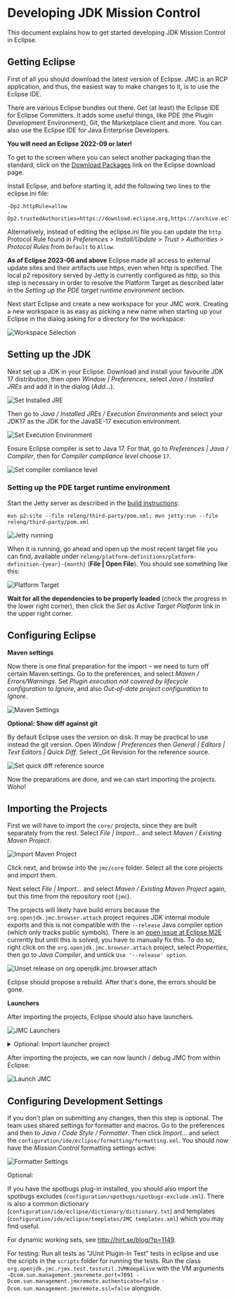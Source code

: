 # Developing JDK Mission Control

This document explains how to get started developing JDK Mission Control in Eclipse.

## Getting Eclipse

First of all you should download the latest version of Eclipse. JMC is an RCP application, and thus, the easiest way to make changes to it, is to use the Eclipse IDE.

There are various Eclipse bundles out there. Get (at least) the Eclipse IDE for Eclipse Committers. It adds some useful things, like PDE (the Plugin Development Environment), Git, the Marketplace client and more. You can also use the Eclipse IDE for Java Enterprise Developers.

**You will need an Eclipse 2022-09 or later!**

To get to the screen where you can select another packaging than the standard, click on the [Download Packages](https://www.eclipse.org/downloads/eclipse-packages) link on the Eclipse download page.

Install Eclipse, and before starting it, add the following two lines to the eclipse.ini file:
   ```
   -Dp2.httpRule=allow
   -Dp2.trustedAuthorities=https://download.eclipse.org,https://archive.eclipse.org,http://localhost
   ```

Alternatively, instead of editing the eclipse.ini file you can update the `http` Protocol Rule found in _Preferences > Install/Update > Trust > Authorities > Protocol Rules_ from `Default` to `Allow`.

**As of Eclipse 2023-06 and above** Eclipse made all access to external update sites and their artifacts use https, even when http is specified. The local p2 repository served by Jetty is currently configured as http, so this step is necessary in order to resolve the Platform Target as described later in the _Setting up the PDE target runtime environment_ section.

Next start Eclipse and create a new workspace for your JMC work. Creating a new workspace is as easy as picking a new name when starting up your Eclipse in the dialog asking for a directory for the workspace:

![Workspace Selection](images/workspace.png)

## Setting up the JDK

Next set up a JDK in your Eclipse. Download and install your favourite JDK 17 distribution, then open _Window | Preferences_, select _Java / Installed JREs_ and add it in the dialog (_Add…_).

![Set Installed JRE](images/setinstalledjre.png)

Then go to _Java / Installed JREs / Execution Environments_ and select your JDK17 as the JDK for the JavaSE-17 execution environment.

![Set Execution Environment](images/setexecutionenvironment.png)

Ensure Eclipse compiler is set to Java 17. For that, go to _Preferences | Java / Compiler_, then for _Compiler compliance level_ choose `17`.

![Set compiler comliance level](images/setcompilercompliancelevel.png)

### Setting up the PDE target runtime environment

Start the Jetty server as described in the [build instructions](../../README.md#building-mission-control-from-source):

   ```
   mvn p2:site --file releng/third-party/pom.xml; mvn jetty:run --file releng/third-party/pom.xml
   ```

   ![Jetty running](images/p2site.png)


When it is running, go ahead and open up the most recent target file you can find, available under `releng/platform-definitions/platform-definition-{year}-{month}` (__File | Open File__). You should see something like this:

![Platform Target](images/platformtarget.png)

**Wait for all the dependencies to be properly loaded** (check the progress in the lower right corner), then click the _Set as Active Target Platform_ link in the upper right corner.

## Configuring Eclipse

**Maven settings**

Now there is one final preparation for the import – we need to turn off certain Maven settings. Go to the preferences, and select _Maven / Errors/Warnings_. Set _Plugin execution not covered by lifecycle configuration_ to _Ignore_, and also _Out-of-date project configuration_ to _Ignore_.

![Maven Settings](images/mavensettings.png)

**Optional: Show diff against git**

By default Eclipse uses the version on disk. It may be practical to use instead the git version. Open _Window | Preferences_ then _General | Editors | Text Editors | Quick Diff_. Select _Git Revision for the reference source.

![Set quick diff reference source](images/setquickdiffreferencesource.png)

Now the preparations are done, and we can start importing the projects. Woho!

## Importing the Projects

First we will have to import the `core/` projects, since they are built separately from the rest. Select _File | Import…_ and select _Maven / Existing Maven Project_.

![Import Maven Project](images/importmaven.png)

Click next, and browse into the `jmc/core` folder. Select all the core projects and import them.

Next select _File | Import…_ and select _Maven / Existing Maven Project_ again, but this time from the repository root (`jmc`).

The projects will likely have build errors because the `org.openjdk.jmc.browser.attach` project requires JDK internal module exports and this is not compatible with the `--release` Java compiler option (which only tracks public symbols).
There is an [open issue at Eclipse M2E](https://github.com/eclipse-m2e/m2e-core/issues/1375) currently but until this is solved, you have to manually fix this. To do so, right click on the `org.openjdk.jmc.browser.attach` project, select _Properties_, then go to _Java Compiler_, and untick `Use '--release' option`.

![Unset release on org.openjdk.jmc.browser.attach](images/unsetrelease-on-jmc.browser.attach.png)

Eclipse should propose a rebuild. After that's done, the errors should be gone.

**Launchers**

After importing the projects, Eclipse should also have launchers.

![JMC Launchers](images/launchers.png)

<details><summary>Optional: Import launcher project</summary>

For developing/modifying the launchers, you can also import the according project. Select _File | Import…_ and then select _Existing Projects into Workspace_. Find the `configuration/ide/eclipse` folder and click Ok.

![Eclipse Config](images/eclipseconfig.png)

</details>

After importing the projects, we can now launch / debug JMC from within Eclipse:

![Launch JMC](images/launchjmc.png)

## Configuring Development Settings

If you don’t plan on submitting any changes, then this step is optional. The team uses shared settings for formatter and macros. Go to the preferences and then to _Java / Code Style / Formatter_. Then click _Import…_ and select the `configuration/ide/eclipse/formatting/formatting.xml`. You should now have the _Mission Control_ formatting settings active:

![Formatter Settings](images/formattersettings.png)

Optional:

If you have the spotbugs plug-in installed, you should also import the spotbugs excludes (`configuration/spotbugs/spotbugs-exclude.xml`). There is also a common dictionary (`configuration/ide/eclipse/dictionary/dictionary.txt`) and templates (`configuration/ide/eclipse/templates/JMC templates.xml`) which you may find useful.

For dynamic working sets, see http://hirt.se/blog/?p=1149.

For testing: Run all tests as "JUnit Plugin-In Test" tests in eclipse and use the scripts in the `scripts` folder for running the tests. Run the class `org.openjdk.jmc.rjmx.test.testutil.JVMKeepAlive` with the VM arguments `-Dcom.sun.management.jmxremote.port=7091 -Dcom.sun.management.jmxremote.authenticate=false -Dcom.sun.management.jmxremote.ssl=false` alongside.

